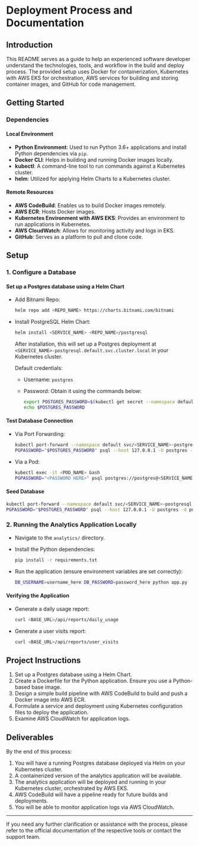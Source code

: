 # Deployment Process and Documentation

## Introduction

This README serves as a guide to help an experienced software developer understand the technologies, tools, and workflow in the build and deploy process. The provided setup uses Docker for containerization, Kubernetes with AWS EKS for orchestration, AWS services for building and storing container images, and GitHub for code management.

## Getting Started

### Dependencies

#### Local Environment

- **Python Environment**: Used to run Python 3.6+ applications and install Python dependencies via `pip`.
- **Docker CLI**: Helps in building and running Docker images locally.
- **kubectl**: A command-line tool to run commands against a Kubernetes cluster.
- **helm**: Utilized for applying Helm Charts to a Kubernetes cluster.

#### Remote Resources

- **AWS CodeBuild**: Enables us to build Docker images remotely.
- **AWS ECR**: Hosts Docker images.
- **Kubernetes Environment with AWS EKS**: Provides an environment to run applications in Kubernetes.
- **AWS CloudWatch**: Allows for monitoring activity and logs in EKS.
- **GitHub**: Serves as a platform to pull and clone code.

## Setup

### 1. Configure a Database

#### Set up a Postgres database using a Helm Chart

- Add Bitnami Repo:

  ```bash
  helm repo add <REPO_NAME> https://charts.bitnami.com/bitnami
  ```

- Install PostgreSQL Helm Chart:

  ```bash
  helm install <SERVICE_NAME> <REPO_NAME>/postgresql
  ```

  After installation, this will set up a Postgres deployment at `<SERVICE_NAME>-postgresql.default.svc.cluster.local` in your Kubernetes cluster.

  Default credentials:
  - Username: `postgres`
  - Password: Obtain it using the commands below:

    ```bash
    export POSTGRES_PASSWORD=$(kubectl get secret --namespace default <SERVICE_NAME>-postgresql -o jsonpath="{.data.postgres-password}" | base64 -d)
    echo $POSTGRES_PASSWORD
    ```

#### Test Database Connection

- Via Port Forwarding:

  ```bash
  kubectl port-forward --namespace default svc/<SERVICE_NAME>-postgresql 5432:5432 &
  PGPASSWORD="$POSTGRES_PASSWORD" psql --host 127.0.0.1 -U postgres -d postgres -p 5432
  ```

- Via a Pod:

  ```bash
  kubectl exec -it <POD_NAME> bash
  PGPASSWORD="<PASSWORD HERE>" psql postgres://postgres@<SERVICE_NAME>:5432/postgres -c <COMMAND_HERE>
  ```

#### Seed Database

  ```bash
  kubectl port-forward --namespace default svc/<SERVICE_NAME>-postgresql 5432:5432 &
  PGPASSWORD="$POSTGRES_PASSWORD" psql --host 127.0.0.1 -U postgres -d postgres -p 5432 < <FILE_NAME.sql>
  ```

### 2. Running the Analytics Application Locally

- Navigate to the `analytics/` directory.
- Install the Python dependencies:

  ```bash
  pip install -r requirements.txt
  ```

- Run the application (ensure environment variables are set correctly):

  ```bash
  DB_USERNAME=username_here DB_PASSWORD=password_here python app.py
  ```

#### Verifying the Application

- Generate a daily usage report:

  ```bash
  curl <BASE_URL>/api/reports/daily_usage
  ```

- Generate a user visits report:

  ```bash
  curl <BASE_URL>/api/reports/user_visits
  ```

## Project Instructions

1. Set up a Postgres database using a Helm Chart.
2. Create a Dockerfile for the Python application. Ensure you use a Python-based base image.
3. Design a simple build pipeline with AWS CodeBuild to build and push a Docker image into AWS ECR.
4. Formulate a service and deployment using Kubernetes configuration files to deploy the application.
5. Examine AWS CloudWatch for application logs.

## Deliverables

By the end of this process:

1. You will have a running Postgres database deployed via Helm on your Kubernetes cluster.
2. A containerized version of the analytics application will be available.
3. The analytics application will be deployed and running in your Kubernetes cluster, orchestrated by AWS EKS.
4. AWS CodeBuild will have a pipeline ready for future builds and deployments.
5. You will be able to monitor application logs via AWS CloudWatch.

---

If you need any further clarification or assistance with the process, please refer to the official documentation of the respective tools or contact the support team.
